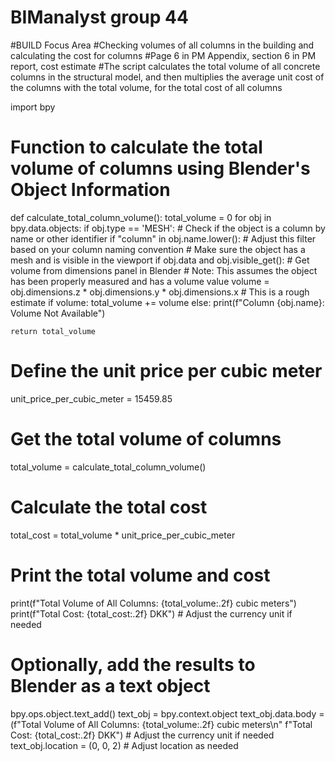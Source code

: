 # BIManalyst group 44
#BUILD Focus Area
#Checking volumes of all columns in the building and calculating the cost for columns
#Page 6 in PM Appendix, section 6 in PM report, cost estimate
#The script calculates the total volume of all concrete columns in the structural model, and then multiplies the average unit cost of the columns with the total volume, for the total cost of all columns


import bpy

# Function to calculate the total volume of columns using Blender's Object Information
def calculate_total_column_volume():
    total_volume = 0
    for obj in bpy.data.objects:
        if obj.type == 'MESH':
            # Check if the object is a column by name or other identifier
            if "column" in obj.name.lower():  # Adjust this filter based on your column naming convention
                # Make sure the object has a mesh and is visible in the viewport
                if obj.data and obj.visible_get():
                    # Get volume from dimensions panel in Blender
                    # Note: This assumes the object has been properly measured and has a volume value
                    volume = obj.dimensions.z * obj.dimensions.y * obj.dimensions.x  # This is a rough estimate
                    if volume:
                        total_volume += volume
                    else:
                        print(f"Column {obj.name}: Volume Not Available")
    
    return total_volume

# Define the unit price per cubic meter
unit_price_per_cubic_meter = 15459.85

# Get the total volume of columns
total_volume = calculate_total_column_volume()

# Calculate the total cost
total_cost = total_volume * unit_price_per_cubic_meter

# Print the total volume and cost
print(f"Total Volume of All Columns: {total_volume:.2f} cubic meters")
print(f"Total Cost: {total_cost:.2f} DKK")  # Adjust the currency unit if needed

# Optionally, add the results to Blender as a text object
bpy.ops.object.text_add()
text_obj = bpy.context.object
text_obj.data.body = (f"Total Volume of All Columns: {total_volume:.2f} cubic meters\n"
                      f"Total Cost: {total_cost:.2f} DKK")  # Adjust the currency unit if needed
text_obj.location = (0, 0, 2)  # Adjust location as needed

